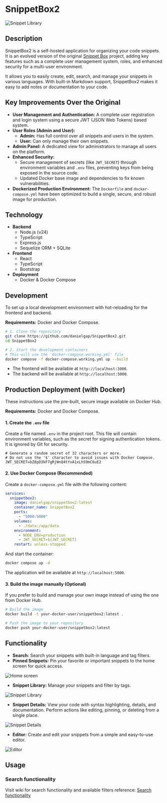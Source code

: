 # SnippetBox2

![Snippet Library](./.github/img/snippets.png)

## Description

SnippetBox2 is a self-hosted application for organizing your code snippets. It is an evolved version of the original [Snippet Box](https://github.com/pawelmalak/snippet-box) project, adding key features such as a complete user management system, roles, and enhanced security for a multi-user environment.

It allows you to easily create, edit, search, and manage your snippets in various languages. With built-in Markdown support, SnippetBox2 makes it easy to add notes or documentation to your code.

## Key Improvements Over the Original

- **User Management and Authentication:** A complete user registration and login system using a secure JWT (JSON Web Tokens) based system.
- **User Roles (Admin and User):**
  - **Admin:** Has full control over all snippets and users in the system.
  - **User:** Can only manage their own snippets.
- **Admin Panel:** A dedicated view for administrators to manage all users on the platform.
- **Enhanced Security:**
  - Secure management of secrets (like `JWT_SECRET`) through environment variables and `.env` files, preventing keys from being exposed in the source code.
  - Updated Docker base image and dependencies to fix known vulnerabilities.
- **Dockerized Production Environment:** The `Dockerfile` and `docker-compose.yml` have been optimized to build a single, secure, and robust image for production.

## Technology

- **Backend**
  - Node.js (v24)
  - TypeScript
  - Express.js
  - Sequelize ORM + SQLite
- **Frontend**
  - React
  - TypeScript
  - Bootstrap
- **Deployment**
  - Docker & Docker Compose

## Development

To set up a local development environment with hot-reloading for the frontend and backend.

**Requirements:** Docker and Docker Compose.

```sh
# 1. Clone the repository
git clone https://github.com/danielgap/SnippetBox2.git
cd SnippetBox2

# 2. Start the development containers
# This will use the 'docker-compose.working.yml' file
docker compose -f docker-compose.working.yml up --build
```
- The frontend will be available at `http://localhost:3000`.
- The backend will be available at `http://localhost:5000`.

## Production Deployment (with Docker)

These instructions use the pre-built, secure image available on Docker Hub.

**Requirements:** Docker and Docker Compose.

#### 1. Create the `.env` file

Create a file named `.env` in the project root. This file will contain environment variables, such as the secret for signing authentication tokens. It is ignored by Git for security.

```env
# Generate a random secret of 32 characters or more.
# Do not use the '$' character to avoid issues with Docker Compose.
JWT_SECRET=bZ8pD3kF7gRjWnQ4tYvA1xLhS9mC6uE2
```

#### 2. Use Docker Compose (Recommended)

Create a `docker-compose.yml` file with the following content:

```yaml
services:
  snippetbox2:
    image: danielgap/snippetbox2:latest
    container_name: SnippetBox2
    ports:
      - "5000:5000"
    volumes:
      - ./data:/app/data
    environment:
      - NODE_ENV=production
      - JWT_SECRET=${JWT_SECRET}
    restart: unless-stopped
```

And start the container:
```sh
docker compose up -d
```
The application will be available at `http://localhost:5000`.

#### 3. Build the image manually (Optional)

If you prefer to build and manage your own image instead of using the one from Docker Hub.

```sh
# Build the image
docker build -t your-docker-user/snippetbox2:latest .

# Push the image to your repository
docker push your-docker-user/snippetbox2:latest
```

## Functionality

- **Search:** Search your snippets with built-in language and tag filters.
- **Pinned Snippets:** Pin your favorite or important snippets to the home screen for quick access.

![Home screen](./.github/img/home.png)

- **Snippet Library:** Manage your snippets and filter by tags.

![Snippet Library](./.github/img/snippets.png)

- **Snippet Details:** View your code with syntax highlighting, details, and documentation. Perform actions like editing, pinning, or deleting from a single place.

![Snippet Details](./.github/img/snippet.png)

- **Editor:** Create and edit your snippets from a simple and easy-to-use editor.

![Editor](./.github/img/editor.png)

## Usage

### Search functionality

Visit wiki for search functionality and available filters reference: [Search functionality](https://github.com/pawelmalak/snippet-box/wiki/Search-functionality)
